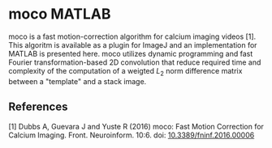 # moco MATLAB

moco is a fast motion-correction algorithm for calcium imaging videos [1]. This algoritm is available as a plugin for ImageJ and an implementation for MATLAB is presented here. moco utilizes dynamic programming and fast Fourier transformation-based 2D convolution that reduce required time and complexity of the computation of a weigted $L_2$ norm difference matrix between a "template" and a stack image.

## References

[1] Dubbs A, Guevara J and Yuste R (2016) moco: Fast Motion Correction for Calcium Imaging. Front. Neuroinform. 10:6. doi: [10.3389/fninf.2016.00006](https://doi.org/10.3389/fninf.2016.00006)
